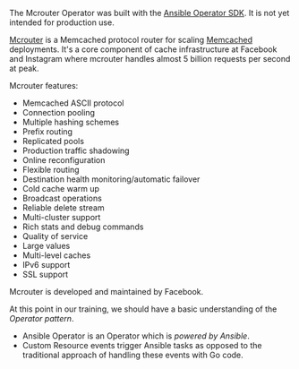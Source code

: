 The Mcrouter Operator was built with the [Ansible Operator SDK](https://github.com/operator-framework/operator-sdk/blob/master/doc/ansible/user-guide.md). It is not yet intended for production use.

[Mcrouter](https://github.com/facebook/mcrouter) is a Memcached protocol router for scaling [Memcached](http://memcached.org/) deployments. It's a core component of cache infrastructure at Facebook and Instagram where mcrouter handles almost 5 billion requests per second at peak.

Mcrouter features:

* Memcached ASCII protocol
* Connection pooling
* Multiple hashing schemes
* Prefix routing
* Replicated pools
* Production traffic shadowing
* Online reconfiguration
* Flexible routing
* Destination health monitoring/automatic failover
* Cold cache warm up
* Broadcast operations
* Reliable delete stream
* Multi-cluster support
* Rich stats and debug commands
* Quality of service
* Large values
* Multi-level caches
* IPv6 support
* SSL support

Mcrouter is developed and maintained by Facebook.



At this point in our training, we should have a basic understanding of the *Operator pattern*. 
 - Ansible Operator is an Operator which is _powered by Ansible_. 
 - Custom Resource events trigger Ansible tasks as opposed to the traditional approach of handling these events with Go code.
